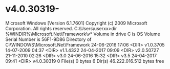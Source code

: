 # v4.0.30319-
Microsoft Windows [Version 6.1.7601] Copyright (c) 2009 Microsoft Corporation.  All rights reserved.  C:\Users\userxx>dir %WINDIR%\Microsoft.Net\Framework\v*  Volume in drive C is OS  Volume Serial Number is 56F1-9D86   Directory of C:\WINDOWS\Microsoft.Net\Framework  24-06-2016  17:06    &lt;DIR>          v1.0.3705 14-07-2009  04:37    &lt;DIR>          v1.1.4322 24-04-2017  09:09    &lt;DIR>          v2.0.50727 21-11-2010  02:26    &lt;DIR>          v3.0 24-06-2016  15:32    &lt;DIR>          v3.5 24-04-2017  09:41    &lt;DIR>          v4.0.30319                0 File(s)              0 bytes                6 Dir(s)  46.222.016.512 bytes free
